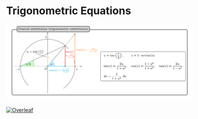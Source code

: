 # Trigonometric Equations

![trigonometric equation](trigonometricequations.png)

[![Overleaf](https://img.shields.io/badge/View_on_Overleaf-028526?logo=overleaf&labelColor=white)](https://www.overleaf.com/read/bdqrpwpnvpkq)

